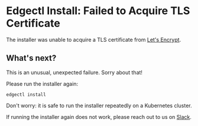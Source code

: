 # Edgectl Install: Failed to Acquire TLS Certificate
 
The installer was unable to acquire a TLS certificate from [Let's Encrypt](https://letsencrypt.org/).

## What's next?

This is an unusual, unexpected failure. Sorry about that!

Please run the installer again:

```
edgectl install
```

Don't worry: it is safe to run the installer repeatedly on a Kubernetes cluster.

If running the installer again does not work, please reach out to us on [Slack](https://a8r.io/Slack).
